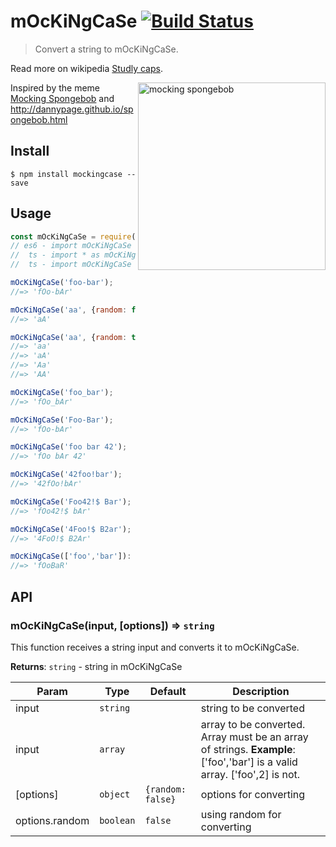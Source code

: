 # mOcKiNgCaSe [![Build Status](https://travis-ci.org/strdr4605/mockingcase.svg?branch=master)](https://travis-ci.org/strdr4605/mockingcase)

> Convert a string to mOcKiNgCaSe.

Read more on wikipedia [Studly caps](https://en.wikipedia.org/wiki/Studly_caps).

<img align="right" width="300" src="https://raw.githubusercontent.com/strdr4605/mockingcase/master/mOcKiNgsPoNgEbOb.png" alt="mocking spongebob" />

Inspired by the meme [Mocking Spongebob](https://knowyourmeme.com/memes/mocking-spongebob) and http://dannypage.github.io/spongebob.html

## Install

```
$ npm install mockingcase --save
```

## Usage

```js
const mOcKiNgCaSe = require('mockingcase');
// es6 - import mOcKiNgCaSe from 'mockingcase';
//  ts - import * as mOcKiNgCaSe from 'mockingcase';
//  ts - import mOcKiNgCaSe = require('mockingcase');

mOcKiNgCaSe('foo-bar');
//=> 'fOo-bAr'

mOcKiNgCaSe('aa', {random: false});
//=> 'aA'

mOcKiNgCaSe('aa', {random: true});
//=> 'aa'
//=> 'aA'
//=> 'Aa'
//=> 'AA'

mOcKiNgCaSe('foo_bar');
//=> 'fOo_bAr'

mOcKiNgCaSe('Foo-Bar');
//=> 'fOo-bAr'

mOcKiNgCaSe('foo bar 42');
//=> 'fOo bAr 42'

mOcKiNgCaSe('42foo!bar');
//=> '42fOo!bAr'

mOcKiNgCaSe('Foo42!$ Bar');
//=> 'fOo42!$ bAr'

mOcKiNgCaSe('4Foo!$ B2ar');
//=> '4FoO!$ B2Ar'

mOcKiNgCaSe(['foo','bar']):
//=> 'fOoBaR'
```

## API

### mOcKiNgCaSe(input, [options]) ⇒ <code>string</code>
This function receives a string input and converts it to mOcKiNgCaSe.

**Returns**: <code>string</code> - string in mOcKiNgCaSe

| Param | Type | Default | Description |
| --- | --- | --- | --- |
| input | <code>string</code> |  | string to be converted |
| input | <code>array</code>|  | array to be converted. Array must be an array of strings. __Example__: ['foo','bar'] is a valid array. ['foo',2] is not.
| [options] | <code>object</code> | <code>{random: false}</code> | options for converting |
| options.random | <code>boolean</code> | <code>false</code> | using random for converting |
